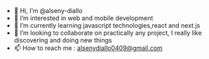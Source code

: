 - 👋 Hi, I’m @alseny-diallo
- 👀 I’m interested in web and mobile development
- 🌱 I’m currently learning javascript technologies,react and next.js
- 💞️ I’m looking to collaborate on practically any project, I really like discovering and doing new things
- 📫 How to reach me : alsenydiallo0409@gmail.com

<!---
alseny-diallo/alseny-diallo is a ✨ special ✨ repository because its `README.md` (this file) appears on your GitHub profile.
You can click the Preview link to take a look at your changes.
--->
